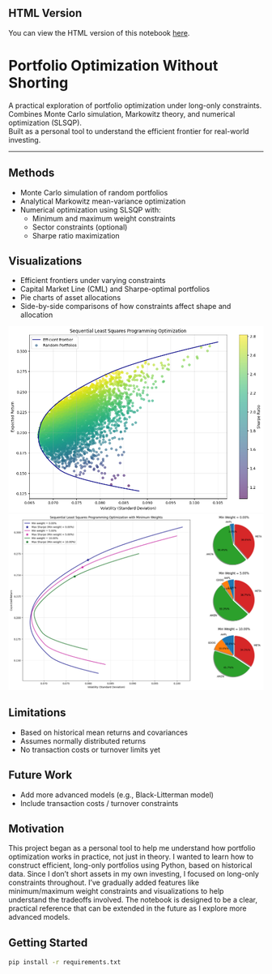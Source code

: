 ## HTML Version
You can view the HTML version of this notebook [here](https://endregb.github.io/portfolio-optimization/notebook.html).

# Portfolio Optimization Without Shorting

A practical exploration of portfolio optimization under long-only constraints.  
Combines Monte Carlo simulation, Markowitz theory, and numerical optimization (SLSQP).  
Built as a personal tool to understand the efficient frontier for real-world investing.

---

## Methods

- Monte Carlo simulation of random portfolios
- Analytical Markowitz mean-variance optimization
- Numerical optimization using SLSQP with:
  - Minimum and maximum weight constraints
  - Sector constraints (optional)
  - Sharpe ratio maximization

## Visualizations

- Efficient frontiers under varying constraints
- Capital Market Line (CML) and Sharpe-optimal portfolios
- Pie charts of asset allocations
- Side-by-side comparisons of how constraints affect shape and allocation

<img src="figures/SLSQP_vs_random.png" alt="Efficient frontier plot" width="600"/>
<img src="figures/SLSQP_vs_minweights.png" alt="Efficient frontier plot" width="600"/>

## Limitations

- Based on historical mean returns and covariances
- Assumes normally distributed returns
- No transaction costs or turnover limits yet

## Future Work

- Add more advanced models (e.g., Black-Litterman model)
- Include transaction costs / turnover constraints

## Motivation

This project began as a personal tool to help me understand how portfolio optimization works in practice, not just in theory. I wanted to learn how to construct efficient, long-only portfolios using Python, based on historical data.
Since I don’t short assets in my own investing, I focused on long-only constraints throughout. I’ve gradually added features like minimum/maximum weight constraints and visualizations to help understand the tradeoffs involved.
The notebook is designed to be a clear, practical reference that can be extended in the future as I explore more advanced models.


## Getting Started

```bash
pip install -r requirements.txt
